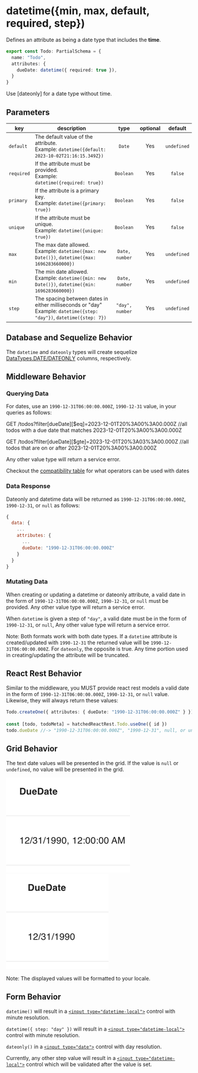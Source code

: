 # datetime({min, max, default, required, step})

Defines an attribute as being a date type that includes the __time__.

```ts
export const Todo: PartialSchema = {
  name: "Todo",
  attributes: {
    dueDate: datetime({ required: true }),
  }
}
```

Use [dateonly] for a date type without time.

## Parameters

|      key      | description                                                                                                       | type            | optional  | default    |
| ------------- | ----------------------------------------------------------------------------------------------------------------- | :-------------: | :-------: | :--------: |
| `default`     | The default value of the attribute. <br/> Example: `datetime({default: 2023-10-02T21:16:15.349Z})`                | `Date`          | Yes       | `undefined`|
| `required`    | If the attribute must be provided.  <br/> Example: `datetime({required: true})`                                   | `Boolean`       | Yes       | `false`    |
| `primary`     | If the attribute is a primary key.  <br/> Example: `datetime({primary: true})`                                    | `Boolean`       | Yes       | `false`    |
| `unique`      | If the attribute must be unique.    <br/> Example: `datetime({unique: true})`                                     | `Boolean`       | Yes       | `false`    |
| `max`         | The max date allowed.               <br/> Example: `datetime({max: new Date()})`, `datetime({max: 1696283660000})`| `Date, number`  | Yes       | `undefined`|
| `min`         | The min date allowed.               <br/> Example: `datetime({min: new Date()})`, `datetime({min: 1696283660000})`| `Date, number`  | Yes       | `undefined`|
| `step`        | The spacing between dates in either milliseconds or "day" <br/> Example: `datetime({step: "day"})`, `datetime({step: 7})`| `"day", number`| Yes | `undefined`|

## Database and Sequelize Behavior

The `datetime` and `dateonly` types will create sequelize [DataTypes.DATE/DATEONLY](https://sequelize.org/docs/v6/core-concepts/model-basics/#dates) columns, respectively.

## Middleware Behavior

### Querying Data

For dates, use an `1990-12-31T06:00:00.000Z`, `1990-12-31` value, in your queries as follows:

GET /todos?filter[dueDate][$eq]=2023-12-01T20%3A00%3A00.000Z //all todos with a due date that matches 2023-12-01T20%3A00%3A00.000Z

GET /todos?filter[dueDate][$gte]=2023-12-01T20%3A03%3A00.000Z //all todos that are on or after 2023-12-01T20%3A00%3A00.000Z

Any other value type will return a service error.

Checkout the [compatibility table](../../filtering-data/filtering-data.md#compatibility) for what operators can be used with dates

### Data Response

Dateonly and datetime data will be returned as `1990-12-31T06:00:00.000Z`, `1990-12-31`, or `null` as follows:

```js
{
  data: {
    ...
    attributes: {
      ...
      dueDate: "1990-12-31T06:00:00.000Z"
    }
  }
}
```

### Mutating Data

When creating or updating a datetime or dateonly attribute, a valid date in the form of `1990-12-31T06:00:00.000Z`, `1990-12-31`, or `null` must be provided. Any other value type will return a service error.

When `datetime` is given a step of `"day"`, a valid date must be in the form of `1990-12-31`, or `null`, Any other value type will return a service error.

Note: Both formats work with both date types. If a `datetime` attribute is created/updated with `1990-12-31` the returned value will be `1990-12-31T06:00:00.000Z`. For `dateonly`, the opposite is true. Any time portion used in creating/updating the attribute will be truncated.

## React Rest Behavior

Similar to the middleware, you MUST provide react rest models a valid date in the form of `1990-12-31T06:00:00.000Z`, `1990-12-31`, or `null` value. Likewise, they will always return these values:

```ts
Todo.createOne({ attributes: { dueDate: "1990-12-31T06:00:00.000Z" } })

const [todo, todoMeta] = hatchedReactRest.Todo.useOne({ id })
todo.dueDate //-> "1990-12-31T06:00:00.000Z", "1990-12-31", null, or undefined
```

## Grid Behavior

The text date values will be presented in the grid. If the value is `null` or `undefined`, no value will be presented in the grid.

![Grid Example](../../attachments/datetime-column.png)
![Grid Example](../../attachments/dateonly-column.png)

Note: The displayed values will be formatted to your locale.

## Form Behavior

`datetime()` will result in a [`<input type="datetime-local">`](https://developer.mozilla.org/en-US/docs/Web/HTML/Element/input/datetime-local) control
with minute resolution.

`datetime({ step: "day" })` will result in a [`<input type="datetime-local">`](https://developer.mozilla.org/en-US/docs/Web/HTML/Element/input/datetime-local) control
with minute resolution.

`dateonly()` in a [`<input type="date">`](https://developer.mozilla.org/en-US/docs/Web/HTML/Element/input/date) control with day resolution.

Currently, any other step value will result in a [`<input type="datetime-local">`](https://developer.mozilla.org/en-US/docs/Web/HTML/Element/input/datetime-local) control which will be validated after the value is set.
